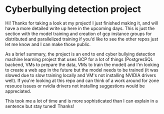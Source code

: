 # Cyberbullying detection project

Hi! Thanks for taking a look at my project! I just finished making it, and will have a more detailed write up here in the upcoming days. This is just the section with the model training and creation of gcp instance groups for distributed and parallelized training if you'd like to see the other repos just let me know and I can make those public.

As a brief summary, the project is an end to end cyber bullying detection machine learning project that uses GCP for a lot of things (PostgresSQL backend, VMs to prepare the data, VMs to train the model) and I'm looking to create a web app in the future but the model needs to be trained (it was slowed due to slow training locally and VM's not installing NVIDIA drivers well). If you're looking at this repo and can think of a work around for zone resouce issues or nvidia drivers not installing suggestions would be appreciated.

This took me a lot of time and is more sophisticated than I can explain in a sentence but stay tuned! Thanks!